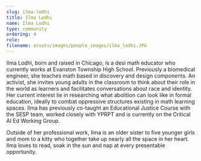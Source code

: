 ```yaml
---
slug: ilma-lodhi
title: Ilma Lodhi
name: Ilma Lodhi
type: community
ordering: 4
role: 
filename: assets/images/people_images/ilma_lodhi.JPG
---
```


Ilma Lodhi, born and raised in Chicago, is a desi math educator who currently works at Evanston Township High School. Previously a biomedical engineer, she teaches math based in discovery and design components. An activist, she invites young adults in the classroom to think about their role in the world as learners and facilitates conversations about race and identity. Her current interest lie in researching what abolition can look like in formal education, ideally to combat oppressive structures existing in math learning spaces. Ilma has previously co-taught an Educational Justice Course with the SESP team, worked closely with YPRPT and is currently on the Critical AI Ed Working Group. 

Outside of her professional work, Ilma is an older sister to five younger girls and mom to a kitty who together take up nearly all the space in her heart. Ilma loves to read, soak in the sun and nap at every presentable opportunity. 
